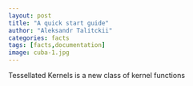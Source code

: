 ```yaml
---
layout: post
title: "A quick start guide"
author: "Aleksandr Talitckii"
categories: facts
tags: [facts,documentation]
image: cuba-1.jpg
---
```


Tessellated Kernels is  a new class of kernel functions 
